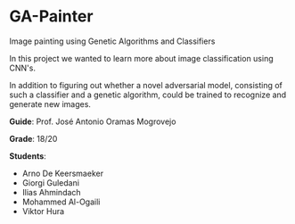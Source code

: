 
#  GA-Painter
Image painting using Genetic Algorithms and Classifiers

In this project we wanted to learn more about image classification using CNN's.

In addition to figuring out whether a novel adversarial model, consisting of such a classifier and a genetic algorithm, could be trained to recognize and generate new images.

__Guide__: Prof. José Antonio Oramas Mogrovejo

__Grade__: 18/20

__Students__: 
- Arno De Keersmaeker
- Giorgi Guledani
- Ilias Ahmindach
- Mohammed Al-Ogaili
- Viktor Hura







